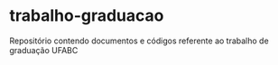 # trabalho-graduacao
Repositório contendo documentos e códigos referente ao trabalho de graduação UFABC

